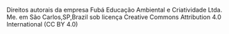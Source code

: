 Direitos autorais da empresa Fubá Educação Ambiental e Criatividade Ltda. Me. em São Carlos,SP,Brazil sob licença
Creative Commons Attribution 4.0 International (CC BY 4.0)
